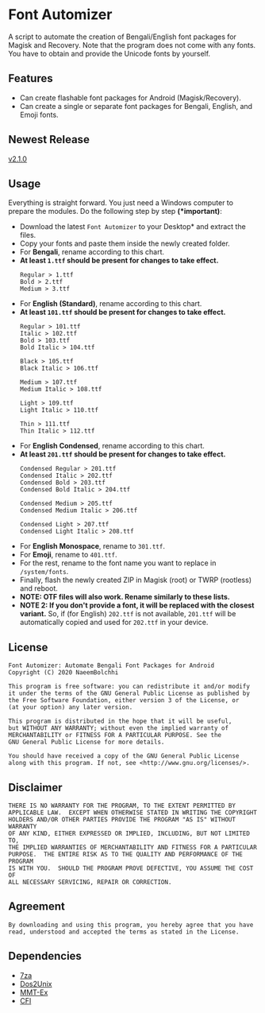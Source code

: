 # Font Automizer
A script to automate the creation of Bengali/English font packages for Magisk and Recovery.
Note that the program does not come with any fonts. You have to obtain and provide the Unicode fonts by yourself.

## Features
* Can create flashable font packages for Android (Magisk/Recovery).
* Can create a single or separate font packages for Bengali, English, and Emoji fonts.

## Newest Release
[v2.1.0](https://github.com/NaeemBolchhi/FontAutomizer/releases)

## Usage
Everything is straight forward. You just need a Windows computer to prepare the modules.
Do the following step by step __(*important)__:
- Download the latest ``Font Automizer`` to your Desktop* and extract the files.
- Copy your fonts and paste them inside the newly created folder.
- For __Bengali__, rename according to this chart.
- __At least ``1.ttf`` should be present for changes to take effect.__
  ```
  Regular > 1.ttf
  Bold > 2.ttf
  Medium > 3.ttf
  ```
- For __English (Standard)__, rename according to this chart.
- __At least ``101.ttf`` should be present for changes to take effect.__
  ```
  Regular > 101.ttf
  Italic > 102.ttf
  Bold > 103.ttf
  Bold Italic > 104.ttf

  Black > 105.ttf
  Black Italic > 106.ttf

  Medium > 107.ttf
  Medium Italic > 108.ttf

  Light > 109.ttf
  Light Italic > 110.ttf

  Thin > 111.ttf
  Thin Italic > 112.ttf
  ```
- For __English Condensed__, rename according to this chart.
- __At least ``201.ttf`` should be present for changes to take effect.__
  ```
  Condensed Regular > 201.ttf
  Condensed Italic > 202.ttf
  Condensed Bold > 203.ttf
  Condensed Bold Italic > 204.ttf

  Condensed Medium > 205.ttf
  Condensed Medium Italic > 206.ttf

  Condensed Light > 207.ttf
  Condensed Light Italic > 208.ttf
  ```
- For __English Monospace__, rename to ``301.ttf``.
- For __Emoji__, rename to ``401.ttf``.
- For the rest, rename to the font name you want to replace in ```/system/fonts```.
- Finally, flash the newly created ZIP in Magisk (root) or TWRP (rootless) and reboot.
- __NOTE: OTF files will also work. Rename similarly to these lists.__
- __NOTE 2: If you don't provide a font, it will be replaced with the closest variant.__ So, if (for English) ``202.ttf`` is not available, ``201.ttf`` will be automatically copied and used for ``202.ttf`` in your device.

## License

    Font Automizer: Automate Bengali Font Packages for Android
    Copyright (C) 2020 NaeemBolchhi

    This program is free software: you can redistribute it and/or modify
    it under the terms of the GNU General Public License as published by
    the Free Software Foundation, either version 3 of the License, or
    (at your option) any later version.

    This program is distributed in the hope that it will be useful,
    but WITHOUT ANY WARRANTY; without even the implied warranty of
    MERCHANTABILITY or FITNESS FOR A PARTICULAR PURPOSE. See the
    GNU General Public License for more details.

    You should have received a copy of the GNU General Public License
    along with this program. If not, see <http://www.gnu.org/licenses/>.

## Disclaimer

    THERE IS NO WARRANTY FOR THE PROGRAM, TO THE EXTENT PERMITTED BY
    APPLICABLE LAW.  EXCEPT WHEN OTHERWISE STATED IN WRITING THE COPYRIGHT
    HOLDERS AND/OR OTHER PARTIES PROVIDE THE PROGRAM "AS IS" WITHOUT WARRANTY
    OF ANY KIND, EITHER EXPRESSED OR IMPLIED, INCLUDING, BUT NOT LIMITED TO,
    THE IMPLIED WARRANTIES OF MERCHANTABILITY AND FITNESS FOR A PARTICULAR
    PURPOSE.  THE ENTIRE RISK AS TO THE QUALITY AND PERFORMANCE OF THE PROGRAM
    IS WITH YOU.  SHOULD THE PROGRAM PROVE DEFECTIVE, YOU ASSUME THE COST OF
    ALL NECESSARY SERVICING, REPAIR OR CORRECTION.
    
## Agreement

    By downloading and using this program, you hereby agree that you have
    read, understood and accepted the terms as stated in the License.

## Dependencies
- [7za](https://www.7-zip.org/download.html)
- [Dos2Unix](https://sourceforge.net/projects/dos2unix/)
- [MMT-Ex](https://github.com/Zackptg5/MMT-Extended)
- [CFI](https://github.com/nongthaihoang/custom_font_installer)
